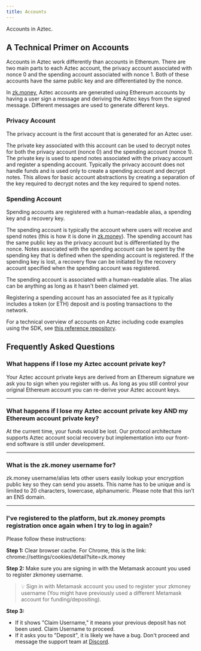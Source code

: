 ```yaml
---
title: Accounts
---
```


Accounts in Aztec.

## A Technical Primer on Accounts

Accounts in Aztec work differently than accounts in Ethereum. There are two main parts to each Aztec account, the privacy account associated with nonce 0 and the spending account associated with nonce 1. Both of these accounts have the same public key and are differentiated by the nonce.

In [zk.money](https://zk.money), Aztec accounts are generated using Ethereum accounts by having a user sign a message and deriving the Aztec keys from the signed message. Different messages are used to generate different keys.

### Privacy Account

The privacy account is the first account that is generated for an Aztec user.

The private key associated with this account can be used to decrypt notes for both the privacy account (nonce 0) and the spending account (nonce 1). The private key is used to spend notes associated with the privacy account and register a spending account. Typically the privacy account does not handle funds and is used only to create a spending account and decrypt notes. This allows for basic account abstractions by creating a separation of the key required to decrypt notes and the key required to spend notes.

### Spending Account

Spending accounts are registered with a human-readable alias, a spending key and a recovery key.

The spending account is typically the account where users will receive and spend notes (this is how it is done in [zk.money](https://zk.money)). The spending account has the same public key as the privacy account but is differentiated by the nonce. Notes associated with the spending account can be spent by the spending key that is defined when the spending account is registered. If the spending key is lost, a recovery flow can be initiated by the recovery account specified when the spending account was registered.

The spending account is associated with a human-readable alias. The alias can be anything as long as it hasn't been claimed yet.

Registering a spending account has an associated fee as it typically includes a token (or ETH) deposit and is posting transactions to the network.

For a technical overview of accounts on Aztec including code examples using the SDK, see [this reference repository](https://github.com/critesjosh/aztec-sdk-starter).

## Frequently Asked Questions

### What happens if I lose my Aztec account private key?

Your Aztec account private keys are derived from an Ethereum signature we ask you to sign when you register with us. As long as you still control your original Ethereum account you can re-derive your Aztec account keys.

---

### What happens if I lose my Aztec account private key AND my Ethereum account private key?

At the current time, your funds would be lost. Our protocol architecture supports Aztec account social recovery but implementation into our front-end software is still under development.

---

### What is the zk.money username for?

zk.money username/alias lets other users easily lookup your encryption public key so they can send you assets. This name has to be unique and is limited to 20 characters, lowercase, alphanumeric. Please note that this isn’t an ENS domain.

---

### I've registered to the platform, but zk.money prompts registration once again when I try to log in again?

Please follow these instructions:

**Step 1:** Clear browser cache. For Chrome, this is the link: chrome://settings/cookies/detail?site=zk.money

**Step 2:** Make sure you are signing in with the Metamask account you used to register zkmoney username.

> 💡 Sign in with Metamask account you used to register your zkmoney username (You might have previously used a different Metamask account for funding/depositing).

**Step 3:**

- If it shows "Claim Username," it means your previous deposit has not been used. Claim Username to proceed.
- If it asks you to "Deposit", it is likely we have a bug. Don't proceed and message the support team at [Discord](https://discord.gg/9TaSvc8f7r).